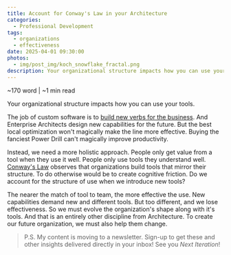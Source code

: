 ```yaml
---
title: Account for Conway's Law in your Architecture
categories:
  - Professional Development
tags:
  - organizations
  - effectiveness
date: 2025-04-01 09:30:00
photos: 
  - img/post_img/koch_snowflake_fractal.png
description: Your organizational structure impacts how you can use your tools. Conway's law gives us some insight into how our teams ought to evovle as our tools do.
---
```


~170 word | ~1 min read

Your organizational structure impacts how you can use your tools.

The job of custom software is to [build new verbs for the business](/blog/software-as-new-verbs). And Enterprise Architects design new capabilities for the future. But the best local optimization won't magically make the line more effective. Buying the fanciest Power Drill can't magically improve productivity.

Instead, we need a more holistic approach. People only get value from a tool when they use it well. People only use tools they understand well. [Conway's Law](https://en.wikipedia.org/wiki/Conway%27s_law) observes that organizations build tools that mirror their structure. To do otherwise would be to create cognitive friction. Do we account for the structure of use when we introduce new tools?

The nearer the match of tool to team, the more effective the use. New capabilities demand new and different tools. But too different, and we lose effectiveness. So we must evolve the organization's shape along with it's tools. And that is an entirely other discipline from Architecture. To create our future organization, we must also help them change.

> P.S. My content is moving to a newsletter. Sign-up to get these and other insights delivered directly in your inbox! See you _Next Iteration_!